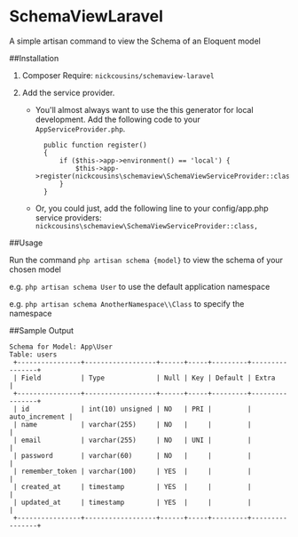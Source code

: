 # SchemaViewLaravel
A simple artisan command to view the Schema of an Eloquent model

##Installation

1. Composer Require: `nickcousins/schemaview-laravel`
2. Add the service provider.

	- You'll almost always want to use the this generator for local development. Add the following code to your `AppServiceProvider.php`.

			public function register()
			{
				if ($this->app->environment() == 'local') {
					$this->app->register(nickcousins\schemaview\SchemaViewServiceProvider::class);
				}
			}

	- Or, you could just, add the following line to your config/app.php service providers: `nickcousins\schemaview\SchemaViewServiceProvider::class,`

##Usage

Run the command `php artisan schema {model}` to view the schema of your chosen model

e.g.  `php artisan schema User`
to use the default application namespace

e.g.  `php artisan schema AnotherNamespace\\Class`
to specify the namespace

##Sample Output

    Schema for Model: App\User
    Table: users
     +----------------+------------------+------+-----+---------+----------------+
     | Field          | Type             | Null | Key | Default | Extra          |
     +----------------+------------------+------+-----+---------+----------------+
     | id             | int(10) unsigned | NO   | PRI |         | auto_increment |
     | name           | varchar(255)     | NO   |     |         |                |
     | email          | varchar(255)     | NO   | UNI |         |                |
     | password       | varchar(60)      | NO   |     |         |                |
     | remember_token | varchar(100)     | YES  |     |         |                |
     | created_at     | timestamp        | YES  |     |         |                |
     | updated_at     | timestamp        | YES  |     |         |                |
     +----------------+------------------+------+-----+---------+----------------+
